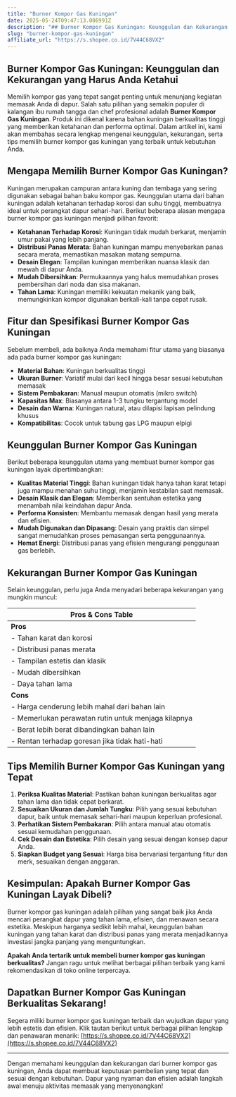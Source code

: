 ```yaml
---
title: "Burner Kompor Gas Kuningan"
date: 2025-05-24T09:47:13.086991Z
description: "## Burner Kompor Gas Kuningan: Keunggulan dan Kekurangan yang Harus Anda Ketahui..."
slug: "burner-kompor-gas-kuningan"
affiliate_url: "https://s.shopee.co.id/7V44C68VX2"
---
```

## Burner Kompor Gas Kuningan: Keunggulan dan Kekurangan yang Harus Anda Ketahui

Memilih kompor gas yang tepat sangat penting untuk menunjang kegiatan memasak Anda di dapur. Salah satu pilihan yang semakin populer di kalangan ibu rumah tangga dan chef profesional adalah **Burner Kompor Gas Kuningan**. Produk ini dikenal karena bahan kuningan berkualitas tinggi yang memberikan ketahanan dan performa optimal. Dalam artikel ini, kami akan membahas secara lengkap mengenai keunggulan, kekurangan, serta tips memilih burner kompor gas kuningan yang terbaik untuk kebutuhan Anda.

## Mengapa Memilih Burner Kompor Gas Kuningan?

Kuningan merupakan campuran antara kuning dan tembaga yang sering digunakan sebagai bahan baku kompor gas. Keunggulan utama dari bahan kuningan adalah ketahanan terhadap korosi dan suhu tinggi, membuatnya ideal untuk perangkat dapur sehari-hari. Berikut beberapa alasan mengapa burner kompor gas kuningan menjadi pilihan favorit:

- **Ketahanan Terhadap Korosi**: Kuningan tidak mudah berkarat, menjamin umur pakai yang lebih panjang.
- **Distribusi Panas Merata**: Bahan kuningan mampu menyebarkan panas secara merata, memastikan masakan matang sempurna.
- **Desain Elegan**: Tampilan kuningan memberikan nuansa klasik dan mewah di dapur Anda.
- **Mudah Dibersihkan**: Permukaannya yang halus memudahkan proses pembersihan dari noda dan sisa makanan.
- **Tahan Lama**: Kuningan memiliki kekuatan mekanik yang baik, memungkinkan kompor digunakan berkali-kali tanpa cepat rusak.

## Fitur dan Spesifikasi Burner Kompor Gas Kuningan

Sebelum membeli, ada baiknya Anda memahami fitur utama yang biasanya ada pada burner kompor gas kuningan:

- **Material Bahan**: Kuningan berkualitas tinggi
- **Ukuran Burner**: Variatif mulai dari kecil hingga besar sesuai kebutuhan memasak
- **Sistem Pembakaran**: Manual maupun otomatis (mikro switch)
- **Kapasitas Max**: Biasanya antara 1-3 tungku tergantung model
- **Desain dan Warna**: Kuningan natural, atau dilapisi lapisan pelindung khusus
- **Kompatibilitas**: Cocok untuk tabung gas LPG maupun elpigi

## Keunggulan Burner Kompor Gas Kuningan

Berikut beberapa keunggulan utama yang membuat burner kompor gas kuningan layak dipertimbangkan:

- **Kualitas Material Tinggi**: Bahan kuningan tidak hanya tahan karat tetapi juga mampu menahan suhu tinggi, menjamin kestabilan saat memasak.
- **Desain Klasik dan Elegan**: Memberikan sentuhan estetika yang menambah nilai keindahan dapur Anda.
- **Performa Konsisten**: Membantu memasak dengan hasil yang merata dan efisien.
- **Mudah Digunakan dan Dipasang**: Desain yang praktis dan simpel sangat memudahkan proses pemasangan serta penggunaannya.
- **Hemat Energi**: Distribusi panas yang efisien mengurangi penggunaan gas berlebih.

## Kekurangan Burner Kompor Gas Kuningan

Selain keunggulan, perlu juga Anda menyadari beberapa kekurangan yang mungkin muncul:

| Pros & Cons Table                                   |
|-----------------------------------------------------|
| **Pros**                                           |
| - Tahan karat dan korosi                          |
| - Distribusi panas merata                         |
| - Tampilan estetis dan klasik                      |
| - Mudah dibersihkan                               |
| - Daya tahan lama                                |
| **Cons**                                           |
| - Harga cenderung lebih mahal dari bahan lain       |
| - Memerlukan perawatan rutin untuk menjaga kilapnya |
| - Berat lebih berat dibandingkan bahan lain          |
| - Rentan terhadap goresan jika tidak hati-hati      |

## Tips Memilih Burner Kompor Gas Kuningan yang Tepat

1. **Periksa Kualitas Material**: Pastikan bahan kuningan berkualitas agar tahan lama dan tidak cepat berkarat.
2. **Sesuaikan Ukuran dan Jumlah Tungku**: Pilih yang sesuai kebutuhan dapur, baik untuk memasak sehari-hari maupun keperluan profesional.
3. **Perhatikan Sistem Pembakaran**: Pilih antara manual atau otomatis sesuai kemudahan penggunaan.
4. **Cek Desain dan Estetika**: Pilih desain yang sesuai dengan konsep dapur Anda.
5. **Siapkan Budget yang Sesuai**: Harga bisa bervariasi tergantung fitur dan merk, sesuaikan dengan anggaran.

## Kesimpulan: Apakah Burner Kompor Gas Kuningan Layak Dibeli?

Burner kompor gas kuningan adalah pilihan yang sangat baik jika Anda mencari perangkat dapur yang tahan lama, efisien, dan menawan secara estetika. Meskipun harganya sedikit lebih mahal, keunggulan bahan kuningan yang tahan karat dan distribusi panas yang merata menjadikannya investasi jangka panjang yang menguntungkan.

**Apakah Anda tertarik untuk membeli burner kompor gas kuningan berkualitas?** Jangan ragu untuk melihat berbagai pilihan terbaik yang kami rekomendasikan di toko online terpercaya.

## Dapatkan Burner Kompor Gas Kuningan Berkualitas Sekarang!

Segera miliki burner kompor gas kuningan terbaik dan wujudkan dapur yang lebih estetis dan efisien. Klik tautan berikut untuk berbagai pilihan lengkap dan penawaran menarik: [https://s.shopee.co.id/7V44C68VX2](https://s.shopee.co.id/7V44C68VX2)

---

Dengan memahami keunggulan dan kekurangan dari burner kompor gas kuningan, Anda dapat membuat keputusan pembelian yang tepat dan sesuai dengan kebutuhan. Dapur yang nyaman dan efisien adalah langkah awal menuju aktivitas memasak yang menyenangkan!